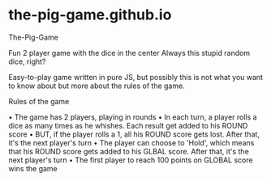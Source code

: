 # the-pig-game.github.io

The-Pig-Game

Fun 2 player game with the dice in the center
Always this stupid random dice, right?

Easy-to-play game written in pure JS, 
but possibly this is not what you want to know about but more about the rules of the game.

Rules of the game

• The game has 2 players, playing in rounds
• In each turn, a player rolls a dice as many times as he whishes. 
  Each result get added to his ROUND score
• BUT, if the player rolls a 1, all his ROUND score gets lost. 
  After that, it's the next player's turn
• The player can choose to 'Hold', 
  which means that his ROUND score gets added to his GLBAL score. 
  After that, it's the next player's turn
• The first player to reach 100 points on GLOBAL score wins the game
